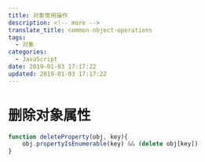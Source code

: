 ```yaml
---
title: 对象常用操作
description: <!-- more -->
translate_title: common-object-operations
tags:
  - 对象
categories:
  - JavaScript
date: 2019-01-03 17:17:22
updated: 2019-01-03 17:17:22
---
```


# 删除对象属性
``` js
function deleteProperty(obj, key){
    obj.propertyIsEnumerable(key) && (delete obj[key])
}
```
